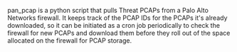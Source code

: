 pan_pcap is a python script that pulls Threat PCAPs from a Palo Alto Networks firewall.  It keeps track of the
PCAP IDs for the PCAPs it's already downloaded, so it can be initiated as a cron job periodically to check the
firewall for new PCAPs and download them before they roll out of the space allocated on the firewall for PCAP storage.
